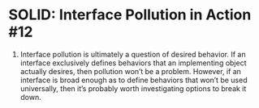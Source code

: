 # SOLID: Interface Pollution in Action #12

1. Interface pollution is ultimately a question of desired behavior. If
   an interface exclusively defines behaviors that an implementing
   object actually desires, then pollution won’t be a problem.
   However, if an interface is broad enough as to define behaviors
   that won’t be used universally, then it’s probably worth
   investigating options to break it down.
